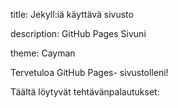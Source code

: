 title: Jekyll:iä käyttävä sivusto

description: GitHub Pages Sivuni

theme: Cayman

Tervetuloa GitHub Pages- sivustolleni!

Täältä löytyvät tehtävänpalautukset: 


